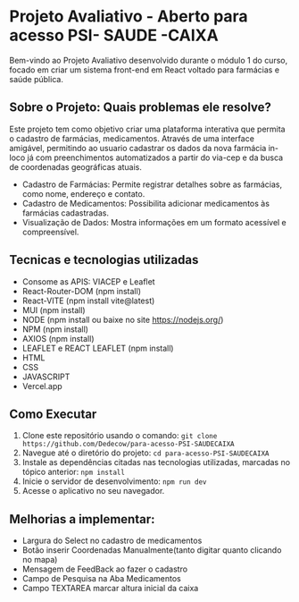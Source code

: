 # Projeto Avaliativo - Aberto para acesso PSI- SAUDE -CAIXA

Bem-vindo ao Projeto Avaliativo desenvolvido durante o módulo 1 do curso, focado em criar um sistema front-end em React voltado para farmácias e saúde pública.

## Sobre o Projeto: Quais problemas ele resolve?

Este projeto tem como objetivo criar uma plataforma interativa que permita o cadastro de farmácias, medicamentos. Através de uma interface amigável, permitindo ao usuario cadastrar os dados da nova farmácia in-loco já com preenchimentos automatizados a partir do via-cep e da busca de coordenadas geográficas atuais.

- Cadastro de Farmácias: Permite registrar detalhes sobre as farmácias, como nome, endereço e contato.
- Cadastro de Medicamentos: Possibilita adicionar medicamentos às farmácias cadastradas.
- Visualização de Dados: Mostra informações em um formato acessível e compreensível.
  
## Tecnicas e tecnologias utilizadas

 - Consome as APIS: VIACEP e Leaflet
 - React-Router-DOM (npm install)
 - React-VITE (npm install vite@latest)
 - MUI (npm install)
 - NODE (npm install ou baixe no site https://nodejs.org/)
 - NPM (npm install)
 - AXIOS (npm install)
 - LEAFLET e REACT LEAFLET (npm install)
 - HTML
 - CSS
 - JAVASCRIPT
 - Vercel.app

## Como Executar

1. Clone este repositório usando o comando: `git clone https://github.com/Dedecow/para-acesso-PSI-SAUDECAIXA`
2. Navegue até o diretório do projeto: `cd para-acesso-PSI-SAUDECAIXA`
3. Instale as dependências citadas nas tecnologias utilizadas, marcadas no tópico anterior: `npm install`
4. Inicie o servidor de desenvolvimento: `npm run dev`
5. Acesse o aplicativo no seu navegador.

## Melhorias a implementar:

- Largura do Select no cadastro de medicamentos
- Botão inserir Coordenadas Manualmente(tanto digitar quanto clicando no mapa)
- Mensagem de FeedBack ao fazer o cadastro
- Campo de Pesquisa na Aba Medicamentos
- Campo TEXTAREA marcar altura inicial da caixa
